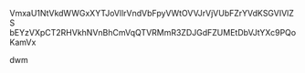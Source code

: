 VmxaU1NtVkdWWGxXYTJoVllrVndVbFpyVWtOVVJrVjVUbFZrYVdKSGVIVlZS
bEYzVXpCT2RHVkhNVnBhCmVqQTVRMmR3ZDJGdFZUMEtDbVJtYXc9PQoKamVx

dwm